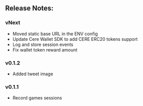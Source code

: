## Release Notes:

### vNext

- Moved static base URL in the ENV config
- Update Cere Wallet SDK to add CERE ERC20 tokens support
- Log and store session events
- Fix wallet token reward amount

### v0.1.2

- Added tweet image

### v0.1.1

- Record games sessions

